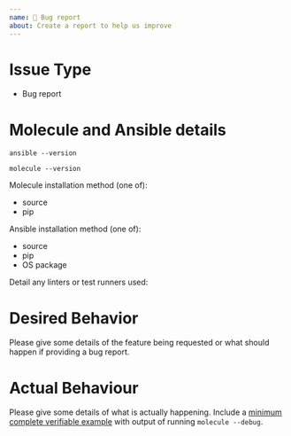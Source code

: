 ```yaml
---
name: 🐛 Bug report
about: Create a report to help us improve
---
```


# Issue Type

- Bug report

# Molecule and Ansible details

```
ansible --version
```

```
molecule --version
```

Molecule installation method (one of):

- source
- pip

Ansible installation method (one of):

- source
- pip
- OS package

Detail any linters or test runners used:

# Desired Behavior

Please give some details of the feature being requested or what
should happen if providing a bug report.

# Actual Behaviour

Please give some details of what is actually happening.
Include a [minimum complete verifiable example](http://stackoverflow.com/help/mcve) with
output of running `molecule --debug`.
